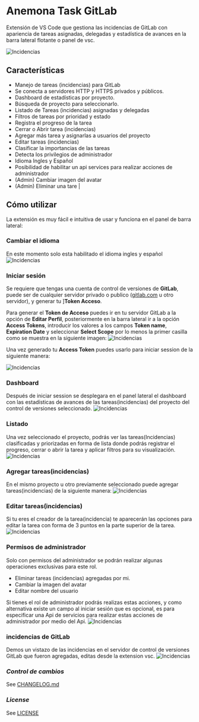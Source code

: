 # **Anemona Task GitLab**
Extensión de VS Code que gestiona las incidencias de GitLab con apariencia de tareas asignadas, delegadas y estadística de avances en la barra lateral flotante o panel de vsc.

![Incidencias](/assets/github/screenshot.gif)


## **Características**
- Manejo de tareas (incidencias) para GitLab
- Se conecta a servidores HTTP y HTTPS privados y públicos.
- Dashboard de estadísticas por proyecto.
- Búsqueda de proyecto para seleccionarlo.
- Listado de Tareas (incidencias) asignadas y delegadas
- Filtros de tareas por prioridad y estado
- Registra el progreso de la tarea
- Cerrar o Abrir tarea (incidencias)
- Agregar más tarea y asignarlas a usuarios del proyecto
- Editar tareas (incidencias)
- Clasificar la importancias de las tareas
- Detecta los privilegios de administrador
- Idioma Ingles y Español
- Posibilidad de habilitar un api services para realizar acciones de administrador
- (Admin) Cambiar imagen del avatar
- (Admin) Eliminar una tare                    |


## **Cómo utilizar**

La extensión es muy fácil e intuitiva de usar y funciona en el panel de barra lateral:

### **Cambiar el idioma**
En este momento solo esta habilitado el idioma ingles y español
![Incidencias](/assets/github/lang.gif)

### **Iniciar sesión**
Se requiere que tengas una cuenta de control de versiones de **GitLab**, puede ser de cualquier servidor privado o publico ([gitlab.com](https://gitlab.com) u otro servidor), y generar tu ]**Token Acceso**. 

Para generar el **Token de Acceso** puedes ir en tu servidor GitLab a la opción de **Editar Perfil**, posteriormente en la barra lateral ir a la opción **Access Tokens**, introducir los valores a los campos **Token name**, **Expiration Date** y seleccionar **Select Scope** por lo menos la primer casilla como se muestra en la siguiente imagen:
![Incidencias](/assets/github/access-token.gif)

Una vez generado tu **Access Token** puedes usarlo para iniciar session de la siguiente manera:

![Incidencias](/assets/github/login.gif)

### **Dashboard**
Después de iniciar session se desplegara en el panel lateral el dashboard con las estadísticas de avances de las tareas(incidencias) del proyecto del control de versiones  seleccionado. 
![Incidencias](/assets/github/sel-project.gif)

###  **Listado**
Una vez seleccionado el proyecto, podrás ver las tareas(Incidencias) clasificadas y priorizadas en forma de lista donde podrás registrar el progreso, cerrar o abrir la tarea y aplicar filtros para su visualización.  
![Incidencias](/assets/github/list-tasks.gif)

###  **Agregar tareas(incidencias)**
En el mismo proyecto u otro previamente seleccionado puede agregar tareas(incidencias) de la siguiente manera:
![Incidencias](/assets/github/new-task.gif)

###  **Editar tareas(incidencias)**
Si tu eres el creador de la tarea(incidencia) te aparecerán las opciones para editar la tarea con forma de 3 puntos en la parte superior de la tarea. 
![Incidencias](/assets/github/edit-task.gif)

###   **Permisos de administrador**
Solo con permisos del administrador se podrán realizar algunas operaciones exclusivas para este rol.
- Eliminar tareas (incidencias) agregadas por mi.
- Cambiar la imagen del avatar
- Editar nombre del usuario

Si tienes el rol de administrador podrás realizas estas acciones, y como alternativa existe un campo al iniciar sesión que es opcional, es para especificar una Api de servicios para realizar estas acciones de administrador por medio del Api.
![Incidencias](/assets/github/admin.gif)


###   **incidencias de GitLab**
Demos un vistazo de las incidencias en el servidor de control de versiones GitLab que fueron agregadas, editas desde la extension vsc.
![Incidencias](/assets/github/issues.jpg)

### *Control de cambios*

See [CHANGELOG.md](https://github.com/mygnet/anemona-task/blob/main/CHANGELOG.md)

### *License*

See [LICENSE](https://github.com/mygnet/anemona-task/blob/main/LICENCE)
